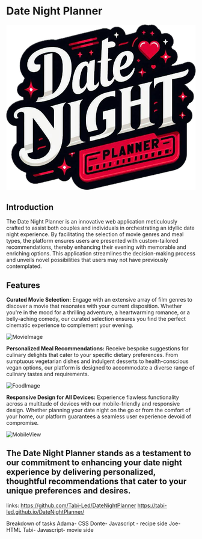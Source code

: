 # Date Night Planner
![logo](dnp.png)

## Introduction
The Date Night Planner is an innovative web application meticulously crafted to assist both couples and individuals in orchestrating an idyllic date night experience. By facilitating the selection of movie genres and meal types, the platform ensures users are presented with custom-tailored recommendations, thereby enhancing their evening with memorable and enriching options. This application streamlines the decision-making process and unveils novel possibilities that users may not have previously contemplated.

## Features
**Curated Movie Selection:** Engage with an extensive array of film genres to discover a movie that resonates with your current disposition. Whether you're in the mood for a thrilling adventure, a heartwarming romance, or a belly-aching comedy, our curated selection ensures you find the perfect cinematic experience to complement your evening.

![MovieImage](./example.png)

 **Personalized Meal Recommendations:** Receive bespoke suggestions for culinary delights that cater to your specific dietary preferences. From sumptuous vegetarian dishes and indulgent desserts to health-conscious vegan options, our platform is designed to accommodate a diverse range of culinary tastes and requirements.

 ![FoodImage](./example.png)

 **Responsive Design for All Devices:** Experience flawless functionality across a multitude of devices with our mobile-friendly and responsive design. Whether planning your date night on the go or from the comfort of your home, our platform guarantees a seamless user experience devoid of compromise.

 ![MobileView](./example.png)

 ## The Date Night Planner stands as a testament to our commitment to enhancing your date night experience by delivering personalized, thoughtful recommendations that cater to your unique preferences and desires.
links:
https://github.com/Tabi-Led/DateNightPlanner
https://tabi-led.github.io/DateNightPlanner/


Breakdown of tasks 
Adama- CSS 
Donte- Javascript - recipe side 
Joe- HTML
Tabi- Javascript- movie side 

